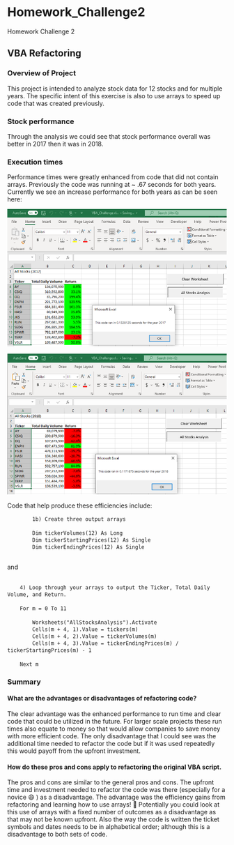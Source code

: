 # Homework_Challenge2
Homework Challenge 2
## VBA Refactoring

### Overview of Project

This project is intended to analyze stock data for 12 stocks and for multiple years.  The specific intent of this exercise is also to use arrays to speed up code that was created previously.

### Stock performance

Through the analysis we could see that stock performance overall was better in 2017 then it was in 2018. 

### Execution times

Performance times were greatly enhanced from code that did not contain arrays.  Previously the code was running at ~ .67 seconds for both years.  Currently we see an increase performance for both years as can be seen here:

![2017 performance](https://github.com/lavec0324/Homework_Challenge2/blob/main/Resources/VBA_Challenge_2017.PNG)

![2018 performance](https://github.com/lavec0324/Homework_Challenge2/blob/main/Resources/VBA_Challenge_2018.PNG)

Code that help produce these efficiencies include:

```
        1b) Create three output arrays
        
        Dim tickerVolumes(12) As Long
        Dim tickerStartingPrices(12) As Single
        Dim tickerEndingPrices(12) As Single
    
```

and

```

    4) Loop through your arrays to output the Ticker, Total Daily Volume, and Return.
    
    For m = 0 To 11
        
        Worksheets("AllStocksAnalysis").Activate
        Cells(m + 4, 1).Value = tickers(m)
        Cells(m + 4, 2).Value = tickerVolumes(m)
        Cells(m + 4, 3).Value = tickerEndingPrices(m) / tickerStartingPrices(m) - 1
     
    Next m   
```

### Summary
#### What are the advantages or disadvantages of refactoring code?

The clear advantage was the enhanced performance to run time and clear code that could be utilized in 
the future.  For larger scale projects these run times also equate to money so that would allow companies to save money with more efficient code.  The only disadvantage that I
could see was the additional time needed to refactor the code but if it was used repeatedly this would payoff from the upfront investment.

#### How do these pros and cons apply to refactoring the original VBA script.
The pros and cons are similar to the general pros and cons.  The upfront time and investment needed to refactor the code was there (especially for a novice :smile: )
as a disadvantage.  The advantage was the efficiency gains from refactoring and learning how to use arrays! 🥳
Potentially you could look at this use of arrays with a fixed number of outcomes as a disadvantage as that may not be known upfront.  Also the way the code is written the ticket 
symbols and dates needs to be in alphabetical order; although this is a disadvantage to both sets of code.
